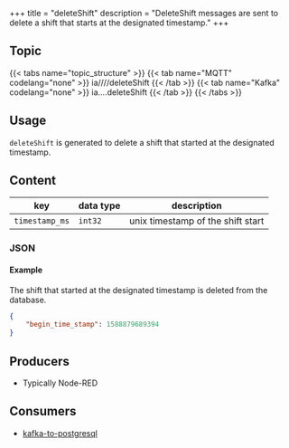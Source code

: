 +++
title = "deleteShift"
description = "DeleteShift messages are sent to delete a shift that starts at the designated timestamp."
+++

## Topic

{{< tabs name="topic_structure" >}}
{{< tab name="MQTT" codelang="none" >}}
ia/<customerID>/<location>/<AssetID>/deleteShift
{{< /tab >}}
{{< tab name="Kafka" codelang="none" >}}
ia.<customerID>.<location>.<AssetID>.deleteShift
{{< /tab >}}
{{< /tabs >}}

## Usage

`deleteShift` is generated to delete a shift that started at the designated timestamp.

## Content

| key            | data type | description                       |
|----------------|-----------|-----------------------------------|
| `timestamp_ms` | `int32`   | unix timestamp of the shift start |


### JSON

#### Example


The shift that started at the designated timestamp is deleted from the database. 

```json
{
    "begin_time_stamp": 1588879689394
}
```
<!---
#### Schema

```json
{
    "$schema": "http://json-schema.org/draft/2019-09/schema",
    "$id": "https://learn.umh.app/content/docs/architecture/datamodel/messages/scrapCount.json",
    "type": "object",
    "default": {},
    "title": "Root Schema",
    "required": [
        "product_id",
        "time_per_unit_in_seconds"
    ],
    "properties": {
        "product_id": {
          "type": "string",
          "default": "",
          "title": "The product id to be produced"
        },
        "time_per_unit_in_seconds": {
          "type": "number",
          "default": 0.0,
          "minimum": 0,
          "title": "The time it takes to produce one unit of the product"
        }
    },
    "examples": [
        {
            "product_id": "Beierlinger 30x15",
            "time_per_unit_in_seconds": "0.2"
        },
        {
            "product_id": "Test product",
            "time_per_unit_in_seconds": "10"
        }
    ]
}
```
-->

## Producers

- Typically Node-RED

## Consumers

- [kafka-to-postgresql](/docs/architecture/microservices/core/kafka-to-postgresql)
